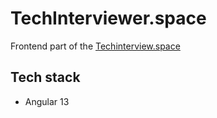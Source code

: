 # TechInterviewer.space

Frontend part of the [Techinterview.space](https://techinterview.space)

## Tech stack

- Angular 13
